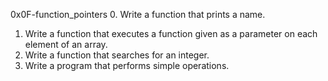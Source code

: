 0x0F-function_pointers
0. Write a function that prints a name.
1. Write a function that executes a function given as a parameter on each element of an array.
2. Write a function that searches for an integer.
3. Write a program that performs simple operations.
